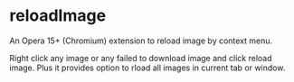 reloadImage
==========

An Opera 15+ (Chromium) extension to reload image by context menu.

Right click any image or any failed to download image and click reload image. Plus it provides option to rload all images in current tab or window.